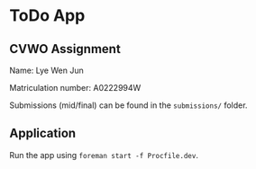 # ToDo App

## CVWO Assignment

Name: Lye Wen Jun

Matriculation number: A0222994W

Submissions (mid/final) can be found in the `submissions/` folder.

## Application

Run the app using `foreman start -f Procfile.dev`.

